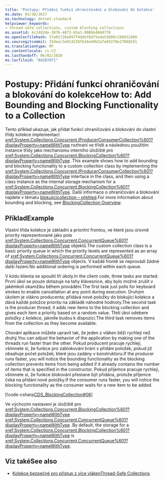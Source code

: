 ```yaml
---
title: 'Postupy: Přidání funkcí ohraničování a blokování do kolekce'
ms.date: 03/30/2017
ms.technology: dotnet-standard
helpviewer_keywords:
- thread-safe collections, custom blocking collections
ms.assetid: 4c2492de-3876-4873-b5a1-000bb404d770
ms.openlocfilehash: 57a01726e897f4ddbf8df5ede53609c198012d80
ms.sourcegitcommit: 33deec3e814238fb18a49b2a7e89278e27888291
ms.translationtype: MT
ms.contentlocale: cs-CZ
ms.lasthandoff: 06/02/2020
ms.locfileid: "84287871"
---
```

# <a name="how-to-add-bounding-and-blocking-functionality-to-a-collection"></a><span data-ttu-id="269d1-102">Postupy: Přidání funkcí ohraničování a blokování do kolekce</span><span class="sxs-lookup"><span data-stu-id="269d1-102">How to: Add Bounding and Blocking Functionality to a Collection</span></span>
<span data-ttu-id="269d1-103">Tento příklad ukazuje, jak přidat funkci ohraničování a blokování do vlastní třídy kolekce implementací <xref:System.Collections.Concurrent.IProducerConsumerCollection%601?displayProperty=nameWithType> rozhraní ve třídě a následnou použitím instance třídy jako mechanismu interního úložiště pro <xref:System.Collections.Concurrent.BlockingCollection%601?displayProperty=nameWithType> .</span><span class="sxs-lookup"><span data-stu-id="269d1-103">This example shows how to add bounding and blocking functionality to a custom collection class by implementing the <xref:System.Collections.Concurrent.IProducerConsumerCollection%601?displayProperty=nameWithType> interface in the class, and then using a class instance as the internal storage mechanism for a <xref:System.Collections.Concurrent.BlockingCollection%601?displayProperty=nameWithType>.</span></span> <span data-ttu-id="269d1-104">Další informace o ohraničování a blokování najdete v tématu [blokujícícollection – přehled](blockingcollection-overview.md).</span><span class="sxs-lookup"><span data-stu-id="269d1-104">For more information about bounding and blocking, see [BlockingCollection Overview](blockingcollection-overview.md).</span></span>  
  
## <a name="example"></a><span data-ttu-id="269d1-105">Příklad</span><span class="sxs-lookup"><span data-stu-id="269d1-105">Example</span></span>  
 <span data-ttu-id="269d1-106">Vlastní třída kolekce je základní a prioritní frontou, ve které jsou úrovně priority reprezentované jako pole <xref:System.Collections.Concurrent.ConcurrentQueue%601?displayProperty=nameWithType> objektů.</span><span class="sxs-lookup"><span data-stu-id="269d1-106">The custom collection class is a basic priority queue in which the priority levels are represented as an array of <xref:System.Collections.Concurrent.ConcurrentQueue%601?displayProperty=nameWithType> objects.</span></span> <span data-ttu-id="269d1-107">V každé frontě se neprovádí žádné další řazení.</span><span class="sxs-lookup"><span data-stu-id="269d1-107">No additional ordering is performed within each queue.</span></span>  
  
 <span data-ttu-id="269d1-108">V kódu klienta se spouští tři úkoly.</span><span class="sxs-lookup"><span data-stu-id="269d1-108">In the client code, three tasks are started.</span></span> <span data-ttu-id="269d1-109">První úkol se pouze dotazuje na tahy klávesnice, aby bylo možné zrušit v jakémkoli okamžiku během provádění.</span><span class="sxs-lookup"><span data-stu-id="269d1-109">The first task just polls for keyboard strokes to enable cancellation at any point during execution.</span></span> <span data-ttu-id="269d1-110">Druhým úkolem je vlákno producenta; přidává nové položky do blokující kolekce a dává každé položce prioritu na základě náhodné hodnoty.</span><span class="sxs-lookup"><span data-stu-id="269d1-110">The second task is the producer thread; it adds new items to the blocking collection and gives each item a priority based on a random value.</span></span> <span data-ttu-id="269d1-111">Třetí úkol odebere položky z kolekce, jakmile budou k dispozici.</span><span class="sxs-lookup"><span data-stu-id="269d1-111">The third task removes items from the collection as they become available.</span></span>  
  
 <span data-ttu-id="269d1-112">Chování aplikace můžete upravit tak, že jeden z vláken běží rychleji než druhý.</span><span class="sxs-lookup"><span data-stu-id="269d1-112">You can adjust the behavior of the application by making one of the threads run faster than the other.</span></span> <span data-ttu-id="269d1-113">Pokud producent pracuje rychleji, všimnete si, že funkce pro zablokování brání v přidání položek, pokud již obsahuje počet položek, které jsou zadány v konstruktoru.</span><span class="sxs-lookup"><span data-stu-id="269d1-113">If the producer runs faster, you will notice the bounding functionality as the blocking collection prevents items from being added if it already contains the number of items that is specified in the constructor.</span></span> <span data-ttu-id="269d1-114">Pokud příjemce pracuje rychleji, všimnete si, že funkce blokování přestane být přidána, protože příjemce čeká na přidání nové položky.</span><span class="sxs-lookup"><span data-stu-id="269d1-114">If the consumer runs faster, you will notice the blocking functionality as the consumer waits for a new item to be added.</span></span>  
  
 [!code-csharp[CDS_BlockingCollection#06](../../../../samples/snippets/csharp/VS_Snippets_Misc/cds_blockingcollection/cs/prodcon.cs#06)]  
  
 <span data-ttu-id="269d1-115">Ve výchozím nastavení je úložiště pro <xref:System.Collections.Concurrent.BlockingCollection%601?displayProperty=nameWithType> <xref:System.Collections.Concurrent.ConcurrentQueue%601?displayProperty=nameWithType> .</span><span class="sxs-lookup"><span data-stu-id="269d1-115">By default, the storage for a <xref:System.Collections.Concurrent.BlockingCollection%601?displayProperty=nameWithType> is <xref:System.Collections.Concurrent.ConcurrentQueue%601?displayProperty=nameWithType>.</span></span>  
  
## <a name="see-also"></a><span data-ttu-id="269d1-116">Viz také</span><span class="sxs-lookup"><span data-stu-id="269d1-116">See also</span></span>

- [<span data-ttu-id="269d1-117">Kolekce bezpečné pro přístup z více vláken</span><span class="sxs-lookup"><span data-stu-id="269d1-117">Thread-Safe Collections</span></span>](index.md)
